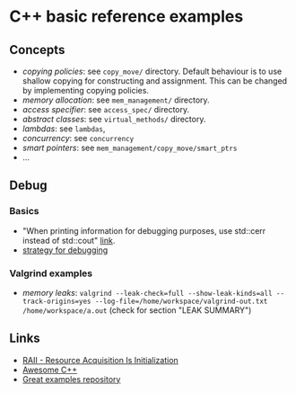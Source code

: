 # C++ basic reference examples

## Concepts

* _copying policies_: see `copy_move/` directory. Default behaviour is to use shallow
 copying for constructing and assignment. This can be changed by implementing copying
 policies.
* _memory allocation_: see `mem_management/` directory.
* _access specifier_: see `access_spec/` directory.
* _abstract classes_: see `virtual_methods/` directory.
* _lambdas_: see `lambdas`,
* _concurrency_: see `concurrency`
* _smart pointers_: see `mem_management/copy_move/smart_ptrs`
* ...


## Debug

### Basics

* "When printing information for debugging purposes, use std::cerr instead of std::cout" [link](https://www.learncpp.com/cpp-tutorial/basic-debugging-tactics/).
* [strategy for debugging](https://www.learncpp.com/cpp-tutorial/a-strategy-for-debugging/)

### Valgrind examples

* *memory leaks*: `valgrind --leak-check=full --show-leak-kinds=all --track-origins=yes --log-file=/home/workspace/valgrind-out.txt /home/workspace/a.out` (check for section "LEAK SUMMARY")

## Links
* [RAII - Resource Acquisition Is Initialization](https://en.cppreference.com/w/cpp/language/raii)
* [Awesome C++](https://awesomecpp.com/)
* [Great examples repository](https://github.com/PacktWorkshops/The-CPP-Workshop)
